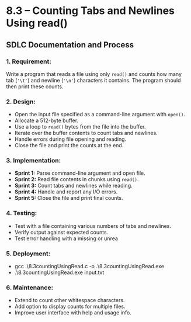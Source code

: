 # 8.3 – Counting Tabs and Newlines Using read()  
## SDLC Documentation and Process

### 1. **Requirement:**
Write a program that reads a file using only `read()` and counts how many tab (`'\t'`) and newline (`'\n'`) characters it contains. The program should then print these counts.

### 2. **Design:**
- Open the input file specified as a command-line argument with `open()`.
- Allocate a 512-byte buffer.
- Use a loop to `read()` bytes from the file into the buffer.
- Iterate over the buffer contents to count tabs and newlines.
- Handle errors during file opening and reading.
- Close the file and print the counts at the end.

### 3. **Implementation:**
- **Sprint 1:** Parse command-line argument and open file.
- **Sprint 2:** Read file contents in chunks using `read()`.
- **Sprint 3:** Count tabs and newlines while reading.
- **Sprint 4:** Handle and report any I/O errors.
- **Sprint 5:** Close the file and print final counts.

### 4. **Testing:**
- Test with a file containing various numbers of tabs and newlines.
- Verify output against expected counts.
- Test error handling with a missing or unrea

### 5. **Deployment:**
- gcc .\8.3countingUsingRead.c -o .\8.3countingUsingRead.exe
- .\8.3countingUsingRead.exe input.txt

### 6. **Maintenance:**
- Extend to count other whitespace characters.
- Add option to display counts for multiple files.
- Improve user interface with help and usage info.